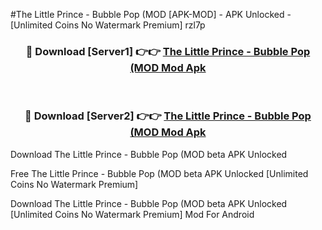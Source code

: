 #The Little Prince - Bubble Pop (MOD [APK-MOD] - APK Unlocked - [Unlimited Coins No Watermark Premium] rzl7p



<div align="center">

<h3>🔴 Download [Server1] 👉👉 <a href="https://momento.my/?title=The_Little_Prince_-_Bubble_Pop_(MOD">The Little Prince - Bubble Pop (MOD Mod Apk</a></h3><br>

<h3>🔴 Download [Server2] 👉👉 <a href="https://momento.my/?title=The_Little_Prince_-_Bubble_Pop_(MOD">The Little Prince - Bubble Pop (MOD Mod Apk</a></h3>
</div>



Download The Little Prince - Bubble Pop (MOD beta APK Unlocked

Free The Little Prince - Bubble Pop (MOD beta APK Unlocked [Unlimited Coins No Watermark Premium]

Download The Little Prince - Bubble Pop (MOD beta APK Unlocked [Unlimited Coins No Watermark Premium] Mod For Android
